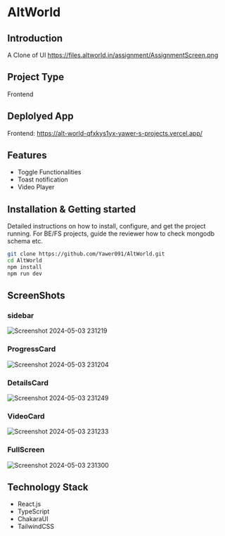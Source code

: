 # AltWorld

## Introduction
A Clone of UI https://files.altworld.in/assignment/AssignmentScreen.png
  
## Project Type
Frontend 

## Deplolyed App
Frontend: https://alt-world-qfxkys1yx-yawer-s-projects.vercel.app/


## Features

- Toggle Functionalities
- Toast notification
- Video Player



## Installation & Getting started
Detailed instructions on how to install, configure, and get the project running. For BE/FS projects, guide the reviewer how to check mongodb schema etc.

```bash
git clone https://github.com/Yawer091/AltWorld.git
cd AltWorld
npm install
npm run dev
```

## ScreenShots

### sidebar
![Screenshot 2024-05-03 231219](https://github.com/Yawer091/AltWorld/assets/151438698/81ed74f9-9d08-4b2b-9467-566dae0d9f57)

### ProgressCard
![Screenshot 2024-05-03 231204](https://github.com/Yawer091/AltWorld/assets/151438698/b2ffba0a-9465-4586-8acc-663aa3794110)

### DetailsCard
![Screenshot 2024-05-03 231249](https://github.com/Yawer091/AltWorld/assets/151438698/2d3cf3c6-03fb-4a0a-b8dc-17278a14bbfb)

### VideoCard
![Screenshot 2024-05-03 231233](https://github.com/Yawer091/AltWorld/assets/151438698/34a042ac-639a-4efc-87d8-5eff40b9ad9a)

### FullScreen
![Screenshot 2024-05-03 231300](https://github.com/Yawer091/AltWorld/assets/151438698/2a41dbcd-972e-48a8-a539-e232c0c43d2d)




## Technology Stack
- React.js
- TypeScript
- ChakaraUI
- TailwindCSS

